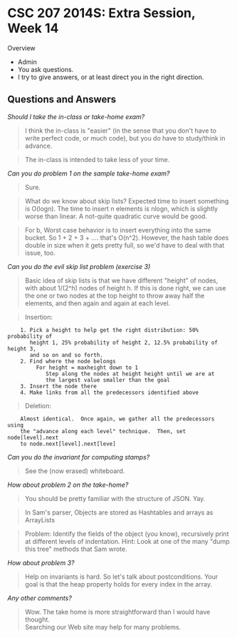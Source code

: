 CSC 207 2014S: Extra Session, Week 14
=====================================

Overview

* Admin
* You ask questions.
* I try to give answers, or at least direct you in the right direction.

Questions and Answers
---------------------

_Should I take the in-class or take-home exam?_

> I think the in-class is "easier" (in the sense that you don't have to write 
  perfect code, or much code), but you do have to study/think in advance.

> The in-class is intended to take less of your time.

_Can you do problem 1 on the sample take-home exam?_

> Sure.

> What do we know about skip lists?  Expected time to insert something is 
  O(logn).  The time to insert n elements is nlogn, which is slightly worse
  than linear.  A not-quite quadratic curve would be good.

> For b, Worst case behavior is to insert everything into the same bucket.
  So 1 + 2 + 3 + ....  that's O(n^2).  However, the hash table does double
  in size when it gets pretty full, so we'd have to deal with that issue, too.

_Can you do the evil skip list problem (exercise 3)_

> Basic idea of skip lists is that we have different "height" of nodes, with
  about 1/(2^h) nodes of height h.  If this is done right, we can use the one
  or two nodes at the top height to throw away half the elements, and then
  again and again at each level.

> Insertion: 

        1. Pick a height to help get the right distribution: 50% probability of
           height 1, 25% probability of height 2, 12.5% probability of height 3,
           and so on and so forth.
        2. Find where the node belongs
             For height = maxheight down to 1
                Step along the nodes at height height until we are at
                the largest value smaller than the goal
        3. Insert the node there
        4. Make links from all the predecessors identified above

> Deletion:

        Almost identical.  Once again, we gather all the predecessors using
        the "advance along each level" technique.  Then, set node[level].next
        to node.next[level].next[leve]

_Can you do the invariant for computing stamps?_

> See the  (now erased) whiteboard.

_How about problem 2 on the take-home?_

> You should be pretty familiar with the structure of JSON.  Yay.

> In Sam's parser, Objects are stored as Hashtables and arrays as ArrayLists

> Problem: Identify the fields of the object (you know), recursively print
  at different levels of indentation.  Hint: Look at one of the many
  "dump this tree" methods that Sam wrote.

_How about problem 3?_

> Help on invariants is hard.  So let's talk about postconditions.  Your goal
  is that the heap property holds for every index in the array.

_Any other comments?_

> Wow.  The take home is more straightforward than I would have thought.  
  Searching our Web site may help for many problems.

